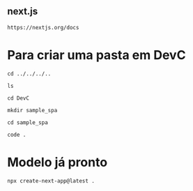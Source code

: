 ## next.js
```https://nextjs.org/docs```

# Para criar uma pasta em DevC

```cd ../../../..```

```ls```

```cd DevC```

```mkdir sample_spa```

```cd sample_spa```

```code .```

# Modelo já pronto

```npx create-next-app@latest .```
